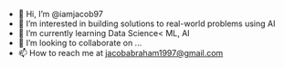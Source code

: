 - 👋 Hi, I’m @iamjacob97
- 👀 I’m interested in building solutions to real-world problems using AI 
- 🌱 I’m currently learning Data Science< ML, AI
- 💞️ I’m looking to collaborate on ...
- 📫 How to reach me at jacobabraham1997@gmail.com

<!---
iamjacob97/iamjacob97 is a ✨ special ✨ repository because its `README.md` (this file) appears on your GitHub profile.
You can click the Preview link to take a look at your changes.
--->
